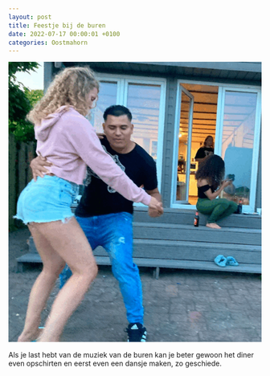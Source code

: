```yaml
---
layout: post
title: Feestje bij de buren
date: 2022-07-17 00:00:01 +0100
categories: Oostmahorn
---
```


![feestjeburen](../assets/feestjeburen.gif)  

Als je last hebt van de muziek van de buren kan je beter gewoon het diner even opschirten en eerst even een dansje maken, zo geschiede.